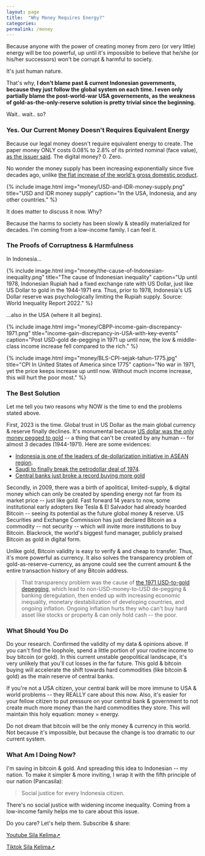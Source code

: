 ```yaml
---
layout: page
title:  "Why Money Requires Energy?"
categories:
permalink: /money
---
```


Because anyone with the power of creating money from zero (or very little) energy will be too powerful, up until it's impossible to believe that he/she (or his/her successors) won't be corrupt & harmful to society.

It's just human nature.

That's why, **I don't blame past & current Indonesian governments, because they just follow the global system on each time. I even only partially blame the post-world-war USA governements, as the weakness of gold-as-the-only-reserve solution is pretty trivial since the beginning.**

Wait.. wait.. so?

### Yes. Our Current Money Doesn't Requires Equivalent Energy

Because our legal money doesn't require equivalent energy to create. The paper money ONLY costs 0.08% to 2.8% of its printed nominal (face value), [as the issuer said](https://www.federalreserve.gov/faqs/currency_12771.htm). The digital money? 0. Zero.

No wonder the money supply has been increasing exponentially since five decades ago, unlike [the flat increase of the world's gross domestic product](https://www.statista.com/statistics/268750/global-gross-domestic-product-gdp/).

{% include image.html
        img="money/USD-and-IDR-money-supply.png"
        title="USD and IDR money supply"
        caption="In the USA, Indonesia, and any other countries."
        %}

It does matter to discuss it now. Why?

Because the harms to society has been slowly & steadily materialized for decades. I'm coming from a low-income family. I can feel it.

### The Proofs of Corruptness & Harmfulness

In Indonesia...

{% include image.html
        img="money/the-cause-of-Indonesian-inequality.png"
        title="The cause of Indonesian inequality"
        caption="Up until 1978, Indonesian Rupiah had a fixed exchange rate with US Dollar, just like US Dollar to gold in the 1944-1971 era. Thus, prior to 1978, Indonesia's US Dollar reserve was psychologically limiting the Rupiah supply. Source: World Inequality Report 2022."
        %}

...also in the USA (where it all begins).

{% include image.html
          img="money/CBPP-income-gain-discrepancy-1971.png"
          title="income-gain-discrepancy-in-USA-with-key-events"
          caption="Post USD-gold de-pegging in 1971 up until now, the low & middle-class income increase fell compared to the rich."
          %}

{% include image.html
        img="money/BLS-CPI-sejak-tahun-1775.jpg"
        title="CPI In United States of America since 1775"
        caption="No war in 1971, yet the price keeps increase up until now. Without much income increase, this will hurt the poor most."
        %}

### The Best Solution

Let me tell you two reasons why NOW is the time to end the problems stated above.

First, 2023 is the time. Global trust in US Dollar as the main global currency & reserve finally declines. It's monumental because [US dollar was the only money pegged to gold](https://en.wikipedia.org/wiki/Bretton_Woods_system) -- a thing that can't be created by any human -- for almost 3 decades (1944-1971). Here are some evidences:

* [Indonesia is one of the leaders of de-dollarization initiative in ASEAN region](https://www.aseanbriefing.com/news/asean-finance-ministers-and-central-banks-consider-dropping-us-dollar-euro-and-yen-indonesia-calls-for-phasing-out-visa-and-mastercard/).
* [Saudi to finally break the petrodollar deal of 1974](https://www.dw.com/en/why-the-dollars-dominance-is-declining-in-the-middle-east/a-65662358).
* [Central banks just broke a record buying more gold](https://www.visualcapitalist.com/charted-30-years-of-central-bank-gold-demand/)

Secondly, in 2009, there was a birth of apolitical, limited-supply, & digital money which can only be created by spending energy not far from its market price -- just like gold. Fast forward 14 years to now, some institutional early adopters like Tesla & El Salvador had already hoarded Bitcoin -- seeing its potential as the future global money & reserve. US Securities and Exchange Commission has just declared Bitcoin as a commodity -- not security -- which will invite more institutions to buy Bitcoin. Blackrock, the world's biggest fund manager, publicly praised Bitcoin as gold in digital form.

Unlike gold, Bitcoin validity is easy to verify & and cheap to transfer. Thus, it's more powerful as currency. It also solves the transparency problem of gold-as-reserve-currency, as anyone could see the current amount & the entire transaction history of any Bitcoin address.

> That transparency problem was the cause of [the 1971 USD-to-gold depegging](https://en.wikipedia.org/wiki/Nixon_shock), which lead to non-USD-money-to-USD de-pegging & banking deregulation, then ended up with increasing economic inequality, monetary destabilization of developing countries, and ongoing inflation. Ongoing inflation hurts they who can't buy hard asset like stocks or property & can only hold cash -- the poor.

### What Should You Do

Do your research. Confirmed the validity of my data & opinions above. If you can't find the loophole, spend a little portion of your routine income to buy bitcoin (or gold). In this current unstable geopolitical landscape, it's very unlikely that you'll cut losses in the far future. This gold & bitcoin buying will accelerate the shift towards hard commodities (like bitcoin & gold) as the main reserve of central banks.

If you're not a USA citizen, your central bank will be more immune to USA & world problems -- they REALLY care about this now. Also, it's easier for your fellow citizen to put pressure on your central bank & government to not create much more money than the hard commodities they store. This will maintain this holy equation: money = energy.

Do not dream that bitcoin will be the only money & currency in this world. Not because it's impossible, but because the change is too dramatic to our current system.

### What Am I Doing Now?

I'm saving in bitcoin & gold. And spreading this idea to Indonesian -- my nation. To make it simpler & more inviting, I wrap it with the fifth principle of our nation (Pancasila):

> Social justice for every Indonesia citizen.

There's no social justice with widening income inequality. Coming from a low-income family helps me to care about this issue.

Do you care? Let's help them. Subscribe & share:

<a href="https://www.youtube.com/@SilaKelimaPancasila" target="_blank">Youtube Sila Kelima➚</a>

<a href="https://www.tiktok.com/@silakelimapancasila" target="_blank">Tiktok Sila Kelima➚</a>
